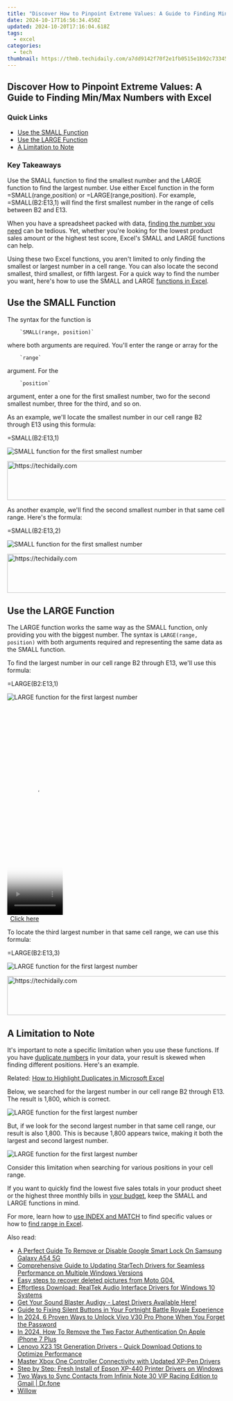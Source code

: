 ```yaml
---
title: "Discover How to Pinpoint Extreme Values: A Guide to Finding Min/Max Numbers with Excel"
date: 2024-10-17T16:56:34.450Z
updated: 2024-10-20T17:16:04.618Z
tags:
  - excel
categories:
  - tech
thumbnail: https://thmb.techidaily.com/a7dd9142f70f2e1fb0515e1b92c73345b73af0eebd789d21de62a66b954929b6.jpg
---
```


## Discover How to Pinpoint Extreme Values: A Guide to Finding Min/Max Numbers with Excel

### Quick Links

* [Use the SMALL Function](https://youtube-stream.techidaily.com/in-2024-sound-strategies-tailoring-your-microphone-to-align-with-your-youtube-channel/)
* [Use the LARGE Function](https://extra-guidance.techidaily.com/revolutionize-your-post-processing-with-advanced-3d-lut-techniques-for-2024/)
* [A Limitation to Note](https://buynow-help.techidaily.com/review-of-the-most-innovative-nixplay-seed-photo-frame/)

### Key Takeaways

 Use the SMALL function to find the smallest number and the LARGE function to find the largest number. Use either Excel function in the form =SMALL(range,position) or =LARGE(range,position). For example, =SMALL(B2:E13,1) will find the first smallest number in the range of cells between B2 and E13.

 When you have a spreadsheet packed with data, [finding the number you need](https://twitter-videos.techidaily.com/best-twitter-video-downloaders-how-to-save-twitter-videos-for-2024/) can be tedious. Yet, whether you're looking for the lowest product sales amount or the highest test score, Excel's SMALL and LARGE functions can help.

 Using these two Excel functions, you aren't limited to only finding the smallest or largest number in a cell range. You can also locate the second smallest, third smallest, or fifth largest. For a quick way to find the number you want, here's how to use the SMALL and LARGE [functions in Excel](https://visual-screen-recording.techidaily.com/in-2024-a-step-by-step-recorder-for-discord-enthusiasts/).

##  Use the SMALL Function

 The syntax for the function is 

        `SMALL(range, position)`
    
 where both arguments are required. You'll enter the range or array for the 

        `range`
    
 argument. For the 

        `position`
    
 argument, enter a one for the first smallest number, two for the second smallest number, three for the third, and so on.

 As an example, we'll locate the smallest number in our cell range B2 through E13 using this formula:

=SMALL(B2:E13,1)

![SMALL function for the first smallest number](https://static1.howtogeekimages.com/wordpress/wp-content/uploads/2022/10/Smallest-ExcelSMALLLARGE.png) 

<!-- affiliate ads begin -->
<a href="https://appsumo.8odi.net/c/5597632/2123729/7443" target="_top" id="2123729">
  <img src="//a.impactradius-go.com/display-ad/7443-2123729" border="0" alt="https://techidaily.com" width="600" height="90"/>
</a>
<img height="0" width="0" src="https://appsumo.8odi.net/i/5597632/2123729/7443" style="position:absolute;visibility:hidden;" border="0" />
<!-- affiliate ads end -->

 As another example, we'll find the second smallest number in that same cell range. Here's the formula:

=SMALL(B2:E13,2)

![SMALL function for the first smallest number](https://static1.howtogeekimages.com/wordpress/wp-content/uploads/2022/10/Smallest-ExcelSMALLLARGE.png) 

<!-- affiliate ads begin -->
<a href="https://bluettifr.pxf.io/c/5597632/2145082/17095" target="_top" id="2145082">
  <img src="//a.impactradius-go.com/display-ad/17095-2145082" border="0" alt="https://techidaily.com" width="728" height="90"/>
</a>
<img height="0" width="0" src="https://bluettifr.pxf.io/i/5597632/2145082/17095" style="position:absolute;visibility:hidden;" border="0" />
<!-- affiliate ads end -->

##  Use the LARGE Function

 The LARGE function works the same way as the SMALL function, only providing you with the biggest number. The syntax is `LARGE(range, position)` with both arguments required and representing the same data as the SMALL function.

 To find the largest number in our cell range B2 through E13, we'll use this formula:

=LARGE(B2:E13,1)

![LARGE function for the first largest number](https://static1.howtogeekimages.com/wordpress/wp-content/uploads/2022/10/Largest-ExcelSMALLLARGE.png) 

<!-- affiliate ads begin -->
<span id="1975555">
					<video width="128" height="480" style="cursor:pointer"
           poster="//a.impactradius-go.com/display-clicktoplayimage/1975555.png"
           onclick="if(!this.playClicked){this.play();this.setAttribute('controls',true);this.playClicked=true;}">
	   <source src="//a.impactradius-go.com/display-ad/22993-1975555">
	   <img src="//a.impactradius-go.com/display-clicktoplayimage/1975555.png" style="border: none; height: 100%; width: 100%; object-fit: contain">
	</video>
	<div style="width:80px;text-align:center"><a href="javascript:window.open(decodeURIComponent('https%3A%2F%2Fhomestyler.sjv.io%2Fc%2F5597632%2F1975555%2F22993'), '_blank');void(0);">Click here</a></div>
</span>
<img height="0" width="0" src="https://imp.pxf.io/i/5597632/1975555/22993" style="position:absolute;visibility:hidden;" border="0" />
<!-- affiliate ads end -->

 To locate the third largest number in that same cell range, we can use this formula:

=LARGE(B2:E13,3)

![LARGE function for the first largest number](https://static1.howtogeekimages.com/wordpress/wp-content/uploads/2022/10/Largest-ExcelSMALLLARGE.png) 

<!-- affiliate ads begin -->
<a href="https://aligracehair.sjv.io/c/5597632/1948909/19272" target="_top" id="1948909">
  <img src="//a.impactradius-go.com/display-ad/19272-1948909" border="0" alt="https://techidaily.com" width="728" height="90"/>
</a>
<img height="0" width="0" src="https://aligracehair.sjv.io/i/5597632/1948909/19272" style="position:absolute;visibility:hidden;" border="0" />
<!-- affiliate ads end -->

##  A Limitation to Note

 It's important to note a specific limitation when you use these functions. If you have [duplicate numbers](https://youtube-zero.techidaily.com/024-approved-seamless-transitions-smooth-editing-techniques-for-youtube-content/) in your data, your result is skewed when finding different positions. Here's an example.

Related: [How to Highlight Duplicates in Microsoft Excel](https://youtube-zero.techidaily.com/024-approved-seamless-transitions-smooth-editing-techniques-for-youtube-content/) 

 Below, we searched for the largest number in our cell range B2 through E13\. The result is 1,800, which is correct.

![LARGE function for the first largest number](https://static1.howtogeekimages.com/wordpress/wp-content/uploads/2022/10/Largest-ExcelSMALLLARGE.png) 

 But, if we look for the second largest number in that same cell range, our result is also 1,800\. This is because 1,800 appears twice, making it both the largest and second largest number.

![LARGE function for the first largest number](https://static1.howtogeekimages.com/wordpress/wp-content/uploads/2022/10/Largest-ExcelSMALLLARGE.png) 

 Consider this limitation when searching for various positions in your cell range.

 If you want to quickly find the lowest five sales totals in your product sheet or the highest three monthly bills in [your budget](https://tech-revival.techidaily.com/top-9-benefits-of-switching-to-chatgpt-plus-enhance-your-ai-experience/), keep the SMALL and LARGE functions in mind.

 For more, learn how to [use INDEX and MATCH](https://os-tips.techidaily.com/reviving-ipad-connectivity-essential-steps-for-reactivating-the-usb-driver/) to find specific values or how to [find range in Excel](https://location-social.techidaily.com/how-to-fake-snapchat-location-without-jailbreak-on-vivo-y77t-drfone-by-drfone-virtual-android/).

<ins class="adsbygoogle"
     style="display:block"
     data-ad-format="autorelaxed"
     data-ad-client="ca-pub-7571918770474297"
     data-ad-slot="1223367746"></ins>

<ins class="adsbygoogle"
     style="display:block"
     data-ad-client="ca-pub-7571918770474297"
     data-ad-slot="8358498916"
     data-ad-format="auto"
     data-full-width-responsive="true"></ins>

<span class="atpl-alsoreadstyle">Also read:</span>
<div><ul>
<li><a href="https://android-unlock.techidaily.com/a-perfect-guide-to-remove-or-disable-google-smart-lock-on-samsung-galaxy-a54-5g-by-drfone-android/"><u>A Perfect Guide To Remove or Disable Google Smart Lock On Samsung Galaxy A54 5G</u></a></li>
<li><a href="https://win-dash.techidaily.com/comprehensive-guide-to-updating-startech-drivers-for-seamless-performance-on-multiple-windows-versions/"><u>Comprehensive Guide to Updating StarTech Drivers for Seamless Performance on Multiple Windows Versions</u></a></li>
<li><a href="https://phone-solutions.techidaily.com/easy-steps-to-recover-deleted-pictures-from-moto-g04-by-fonelab-android-recover-pictures/"><u>Easy steps to recover deleted pictures from Moto G04.</u></a></li>
<li><a href="https://win-dash.techidaily.com/effortless-download-realtek-audio-interface-drivers-for-windows-10-systems/"><u>Effortless Download: RealTek Audio Interface Drivers for Windows 10 Systems</u></a></li>
<li><a href="https://win-dash.techidaily.com/get-your-sound-blaster-audigy-latest-drivers-available-here/"><u>Get Your Sound Blaster Audigy - Latest Drivers Available Here!</u></a></li>
<li><a href="https://sound-issues.techidaily.com/guide-to-fixing-silent-buttons-in-your-fortnight-battle-royale-experience/"><u>Guide to Fixing Silent Buttons in Your Fortnight Battle Royale Experience</u></a></li>
<li><a href="https://unlock-android.techidaily.com/in-2024-6-proven-ways-to-unlock-vivo-v30-pro-phone-when-you-forget-the-password-by-drfone-android/"><u>In 2024, 6 Proven Ways to Unlock Vivo V30 Pro Phone When You Forget the Password</u></a></li>
<li><a href="https://apple-account.techidaily.com/in-2024-how-to-remove-the-two-factor-authentication-on-apple-iphone-7-plus-by-drfone-ios/"><u>In 2024, How To Remove the Two Factor Authentication On Apple iPhone 7 Plus</u></a></li>
<li><a href="https://win-dash.techidaily.com/lenovo-x23-1st-generation-drivers-quick-download-options-to-optimize-performance/"><u>Lenovo X23 1St Generation Drivers - Quick Download Options to Optimize Performance</u></a></li>
<li><a href="https://win-dash.techidaily.com/master-xbox-one-controller-connectivity-with-updated-xp-pen-drivers/"><u>Master Xbox One Controller Connectivity with Updated XP-Pen Drivers</u></a></li>
<li><a href="https://win-dash.techidaily.com/step-by-step-fresh-install-of-epson-xp-440-printer-drivers-on-windows/"><u>Step by Step: Fresh Install of Epson XP-440 Printer Drivers on Windows</u></a></li>
<li><a href="https://android-transfer.techidaily.com/two-ways-to-sync-contacts-from-infinix-note-30-vip-racing-edition-to-gmail-drfone-by-drfone-transfer-from-android-transfer-from-android/"><u>Two Ways to Sync Contacts from Infinix Note 30 VIP Racing Edition to Gmail | Dr.fone</u></a></li>
<li><a href="https://fox-shield.techidaily.com/willow/"><u>Willow</u></a></li>
</ul></div>

